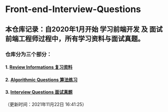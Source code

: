 # Front-end-Interview-Questions
## 本仓库记录：自2020年1月开始 学习前端开发 及 面试前端工程师过程中，所有学习资料与面试真题。
### 仓库分为三个部分：
#### 1. [Review Informations 复习资料](https://github.com/Tyloo-code/Front-end-Interview-Questions/tree/main/Review%20Informations)
#### 2. [Algorithmic Questions 算法练习](https://github.com/Tyloo-code/Front-end-Interview-Questions/tree/main/Algorithmic%20Questions)
#### 3. [Interview Questions 面试真题](https://github.com/Tyloo-code/Front-end-Interview-Questions/tree/main/Interview%20Questions)

（更新时间：2021年11月22日 16:41:25）
